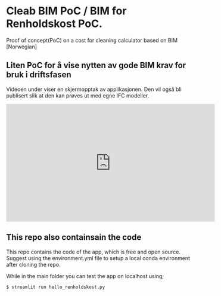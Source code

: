 # Cleab BIM PoC / BIM for Renholdskost PoC.

Proof of concept(PoC) on a cost for cleaning calculator based on BIM [Norwegian]

## Liten PoC for å vise nytten av gode BIM krav for bruk i driftsfasen

Videoen under viser en skjermopptak av applikasjonen. Den vil også bli publisert slik at den kan prøves ut med egne IFC modeller.

<iframe width="560" height="315" src="https://www.youtube.com/embed/MZTUgKKT0ac" title="YouTube video player" frameborder="0" allow="accelerometer; autoplay; clipboard-write; encrypted-media; gyroscope; picture-in-picture" allowfullscreen></iframe>

## This repo also containsain the code

This repo contains the code of the app, which is free and open source. Suggest using the environment.yml file to setup a local conda environment after cloning the repo.

While in the main folder you can test the app on localhost using;

```bash
$ streamlit run hello_renholdskost.py
```
